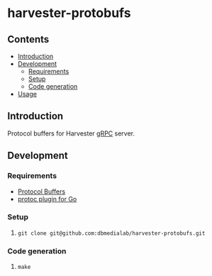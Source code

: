 # harvester-protobufs

## Contents

* [Introduction](https://github.com/dbmedialab/harvester-protofbufs#introduction)
* [Development](https://github.com/dbmedialab/harvester-protofbufs#development)
    * [Requirements](https://github.com/dbmedialab/harvester-protofbufs#requirements)
    * [Setup](https://github.com/dbmedialab/harvester-protofbufs#setup)
    * [Code generation](https://github.com/dbmedialab/harvester-protobufs#code-generation)
* [Usage](https://github.com/dbmedialab/harvester-protofbufs#usage)

## Introduction

Protocol buffers for Harvester [gRPC](https://grpc.io) server.

## Development

### Requirements

* [Protocol Buffers](https://developers.google.com/protocol-buffers/)
* [protoc plugin for Go](https://github.com/golang/protobuf/)

### Setup

1. `git clone git@github.com:dbmedialab/harvester-protobufs.git`

### Code generation

1. `make`
